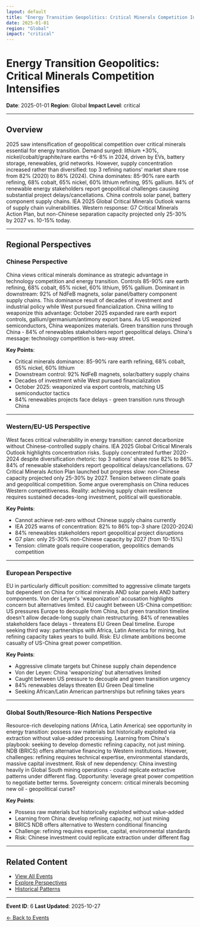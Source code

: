 ```yaml
---
layout: default
title: "Energy Transition Geopolitics: Critical Minerals Competition Intensifies"
date: 2025-01-01
region: "Global"
impact: "critical"
---
```


# Energy Transition Geopolitics: Critical Minerals Competition Intensifies

**Date**: 2025-01-01
**Region**: Global
**Impact Level**: critical

---

## Overview

2025 saw intensification of geopolitical competition over critical minerals essential for energy transition. Demand surged: lithium +30%, nickel/cobalt/graphite/rare earths +6-8% in 2024, driven by EVs, battery storage, renewables, grid networks. However, supply concentration increased rather than diversified: top 3 refining nations' market share rose from 82% (2020) to 86% (2024). China dominates: 85-90% rare earth refining, 68% cobalt, 65% nickel, 60% lithium refining, 95% gallium. 84% of renewable energy stakeholders report geopolitical challenges causing substantial project delays/cancellations. China controls solar panel, battery component supply chains. IEA 2025 Global Critical Minerals Outlook warns of supply chain vulnerabilities. Western response: G7 Critical Minerals Action Plan, but non-Chinese separation capacity projected only 25-30% by 2027 vs. 10-15% today.

---

## Regional Perspectives

### Chinese Perspective

China views critical minerals dominance as strategic advantage in technology competition and energy transition. Controls 85-90% rare earth refining, 68% cobalt, 65% nickel, 60% lithium, 95% gallium. Dominant in downstream: 92% of NdFeB magnets, solar panel/battery component supply chains. This dominance result of decades of investment and industrial policy while West pursued financialization. China willing to weaponize this advantage: October 2025 expanded rare earth export controls, gallium/germanium/antimony export bans. As US weaponized semiconductors, China weaponizes materials. Green transition runs through China - 84% of renewables stakeholders report geopolitical delays. China's message: technology competition is two-way street.

**Key Points**:
- Critical minerals dominance: 85-90% rare earth refining, 68% cobalt, 65% nickel, 60% lithium
- Downstream control: 92% NdFeB magnets, solar/battery supply chains
- Decades of investment while West pursued financialization
- October 2025: weaponized via export controls, matching US semiconductor tactics
- 84% renewables projects face delays - green transition runs through China

---

### Western/EU-US Perspective

West faces critical vulnerability in energy transition: cannot decarbonize without Chinese-controlled supply chains. IEA 2025 Global Critical Minerals Outlook highlights concentration risks. Supply concentrated further 2020-2024 despite diversification rhetoric: top 3 nations' share rose 82% to 86%. 84% of renewable stakeholders report geopolitical delays/cancellations. G7 Critical Minerals Action Plan launched but progress slow: non-Chinese capacity projected only 25-30% by 2027. Tension between climate goals and geopolitical competition. Some argue overemphasis on China reduces Western competitiveness. Reality: achieving supply chain resilience requires sustained decades-long investment, political will questionable.

**Key Points**:
- Cannot achieve net-zero without Chinese supply chains currently
- IEA 2025 warns of concentration: 82% to 86% top-3 share (2020-2024)
- 84% renewables stakeholders report geopolitical project disruptions
- G7 plan: only 25-30% non-Chinese capacity by 2027 (from 10-15%)
- Tension: climate goals require cooperation, geopolitics demands competition

---

### European Perspective

EU in particularly difficult position: committed to aggressive climate targets but dependent on China for critical minerals AND solar panels AND battery components. Von der Leyen's 'weaponization' accusation highlights concern but alternatives limited. EU caught between US-China competition: US pressures Europe to decouple from China, but green transition timeline doesn't allow decade-long supply chain restructuring. 84% of renewables stakeholders face delays - threatens EU Green Deal timeline. Europe seeking third way: partnerships with Africa, Latin America for mining, but refining capacity takes years to build. Risk: EU climate ambitions become casualty of US-China great power competition.

**Key Points**:
- Aggressive climate targets but Chinese supply chain dependence
- Von der Leyen: China 'weaponizing' but alternatives limited
- Caught between US pressure to decouple and green transition urgency
- 84% renewables delays threaten EU Green Deal timeline
- Seeking African/Latin American partnerships but refining takes years

---

### Global South/Resource-Rich Nations Perspective

Resource-rich developing nations (Africa, Latin America) see opportunity in energy transition: possess raw materials but historically exploited via extraction without value-added processing. Learning from China's playbook: seeking to develop domestic refining capacity, not just mining. NDB (BRICS) offers alternative financing to Western institutions. However, challenges: refining requires technical expertise, environmental standards, massive capital investment. Risk of new dependency: China investing heavily in Global South mining operations - could replicate extractive patterns under different flag. Opportunity: leverage great power competition to negotiate better terms. Sovereignty concern: critical minerals becoming new oil - geopolitical curse?

**Key Points**:
- Possess raw materials but historically exploited without value-added
- Learning from China: develop refining capacity, not just mining
- BRICS NDB offers alternative to Western conditional financing
- Challenge: refining requires expertise, capital, environmental standards
- Risk: Chinese investment could replicate extraction under different flag

---


## Related Content

- [View All Events](/events/)
- [Explore Perspectives](/perspectives/)
- [Historical Patterns](/historical-patterns/)

---

**Event ID**: 6
**Last Updated**: 2025-10-27

[← Back to Events](/events/)
